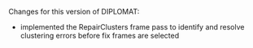 Changes for this version of DIPLOMAT:
- implemented the RepairClusters frame pass to identify and resolve clustering errors before fix frames are selected

